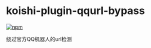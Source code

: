 # koishi-plugin-qqurl-bypass

[![npm](https://img.shields.io/npm/v/koishi-plugin-qqurl-bypass?style=flat-square)](https://www.npmjs.com/package/koishi-plugin-qqurl-bypass)

绕过官方QQ机器人的url检测

